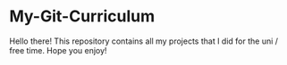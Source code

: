 # My-Git-Curriculum
Hello there! This repository contains all my projects that I did for the uni / free time. Hope you enjoy!
